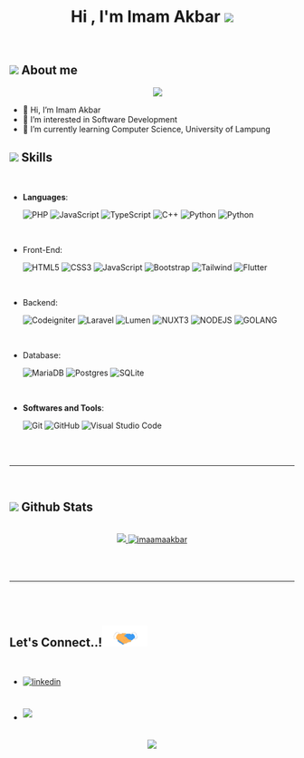 <h1 align="center"><b>Hi , I'm Imam Akbar </b><img src="https://media.giphy.com/media/hvRJCLFzcasrR4ia7z/giphy.gif" width="35"></h1>


<br>



	
## <picture><img src = "https://media.giphy.com/media/TCBJw2ZLdeOg2bDyLh/giphy.gif" width = 50px></picture> **About me**

<picture> <img align="right" src="https://media.giphy.com/media/hqU2KkjW5bE2v2Z7Q2/giphy.gif" width = 250px></picture>

<br>

- 👋 Hi, I’m Imam Akbar
- 👀 I’m interested in Software Development
- 🌱 I’m currently learning Computer Science, University of Lampung



## <img src="https://media2.giphy.com/media/QssGEmpkyEOhBCb7e1/giphy.gif?cid=ecf05e47a0n3gi1bfqntqmob8g9aid1oyj2wr3ds3mg700bl&rid=giphy.gif" width ="25"><b> Skills</b>
<br>

<p align="center">

- **Languages**:
    
    ![PHP](https://img.shields.io/badge/PHP%20-blue?style=for-the-badge&logo=php&logoColor=white)
    ![JavaScript](https://img.shields.io/badge/JavaScript%20-%23F7DF1E.svg?style=for-the-badge&logo=javascript&logoColor=black)
    ![TypeScript](https://img.shields.io/badge/typescript-blue?style=for-the-badge&logo=typescript&logoColor=white)
    ![C++](https://img.shields.io/badge/C++%20-%2300599C.svg?style=for-the-badge&logo=c%2B%2B&logoColor=white)
    ![Python](https://img.shields.io/badge/Python%20-%2314354C.svg?style=for-the-badge&logo=python&logoColor=white)
    ![Python](https://img.shields.io/badge/Flutter%20-%2314354C.svg?style=for-the-badge&logo=flutter&logoColor=white)

<br>   
    
- Front-End:

   ![HTML5](https://img.shields.io/badge/HTML5%20-%23E34F26.svg?style=for-the-badge&logo=html5&logoColor=white)
   ![CSS3](https://img.shields.io/badge/CSS%20-%231572B6.svg?style=for-the-badge&logo=css3&logoColor=white)
   ![JavaScript](https://img.shields.io/badge/JavaScript%20-%23F7DF1E.svg?style=for-the-badge&logo=javascript&logoColor=black)
   ![Bootstrap](https://img.shields.io/badge/bootstrap-blue?style=for-the-badge&logo=bootstrap&logoColor=white)
   ![Tailwind](https://img.shields.io/badge/tailwind-purple?style=for-the-badge&logo=tailwindui&logoColor=white)
   ![Flutter](https://img.shields.io/badge/flutter-blue?style=for-the-badge&logo=flutter&logoColor=white)

<br>
  
 - Backend:

   ![Codeigniter](https://img.shields.io/badge/Codeigniter-red?style=for-the-badge&logo=codeigniter&logoColor=white)
   ![Laravel](https://img.shields.io/badge/laravel-white?style=for-the-badge&logo=Laravel&logoColor=red)
   ![Lumen](https://img.shields.io/badge/Lumen-blue?style=for-the-badge&logo=lumen&logoColor=black)
   ![NUXT3](https://img.shields.io/badge/nuxt3-green?style=for-the-badge&logo=typescript&logoColor=white)
   ![NODEJS](https://img.shields.io/badge/NODE.JS-aqua?style=for-the-badge&logo=nodejs&logoColor=white)
   ![GOLANG](https://img.shields.io/badge/golang-blue?style=for-the-badge&logo=golang&logoColor=white)

<br>
	
  - Database:

    ![MariaDB](https://img.shields.io/badge/MariaDB-oarnge?style=for-the-badge&logo=mariadb&logoColor=white)
   ![Postgres](https://img.shields.io/badge/Postgres-blue?style=for-the-badge&logo=postgresql&logoColor=white)
   ![SQLite](https://img.shields.io/badge/Sqlite-red?style=for-the-badge&logo=sqlite&logoColor=white)
 

<br>



- **Softwares and Tools**:

    ![Git](https://img.shields.io/badge/git-%23F05033.svg?style=for-the-badge&logo=git&logoColor=white)
    ![GitHub](https://img.shields.io/badge/github-%23121011.svg?style=for-the-badge&logo=github&logoColor=white)
    ![Visual Studio Code](https://img.shields.io/badge/Visual%20Studio%20Code-0078d7.svg?style=for-the-badge&logo=visual-studio-code&logoColor=white)
  



<br>
<br>

-----

<br>


## <img src="https://media.giphy.com/media/iY8CRBdQXODJSCERIr/giphy.gif" width="35"><b> Github Stats </b>
<br>

<div align="center">

<a href="https://github.com/imaamaakbar/">
  <img src="https://github-readme-stats.vercel.app/api?username=imaamaakbar&include_all_commits=true&count_private=true&show_icons=true&line_height=20&title_color=7A7ADB&icon_color=2234AE&text_color=D3D3D3&bg_color=0,000000,130F40" width="450"/>
  <img src="https://github-readme-stats.vercel.app/api/top-langs?username=imaamaakbar&show_icons=true&locale=en&layout=compact&line_height=20&title_color=7A7ADB&icon_color=2234AE&text_color=D3D3D3&bg_color=0,000000,130F40" width="375"  alt="imaamaakbar"/>

</a>
</div>

<br>
<br>
<br>

-----

<br>
<br>

## <b> Let's Connect..!</b><img src="https://github.com/0xAbdulKhalid/0xAbdulKhalid/raw/main/assets/mdImages/handshake.gif" width ="80">
<br>
<div align='left'>

<ul>

<li>
<a href="https://linkedin.com/in/imam-akbar-0320a61a6" target="_blank">
<img src="https://img.shields.io/badge/linkedin:  Imam Akbar-%2300acee.svg?color=405DE6&style=for-the-badge&logo=linkedin&logoColor=white" alt=linkedin style="margin-bottom: 5px;"/>
</a>
</li>

<br>


<br>

<li>
<a href="mailto:imamakbar165@gmail.com@gmail.com" target="_blank">
<img src="https://img.shields.io/badge/gmail:  imamakbar165-%23EA4335.svg?style=for-the-badge&logo=gmail&logoColor=white" t=mail style="margin-bottom: 5px;" />
</a>
</li>
	
</ul>
</div>


<br>
<div align="center"><img src="https://media.giphy.com/media/M4NykXxUE0HAcK7UJ6/giphy.gif" width="250"></<div>

<br>

